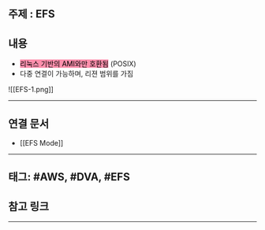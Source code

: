 

## 주제 :  EFS



## 내용 


- <mark style="background: #FF5582A6;">리눅스 기반의 AMI와만 호환됨</mark> (POSIX)
- 다중 연결이 가능하며, 리젼 범위를 가짐

![[EFS-1.png]]



----


## 연결 문서


- [[EFS Mode]]




---

## 태그: #AWS, #DVA, #EFS







## 참고 링크




---
